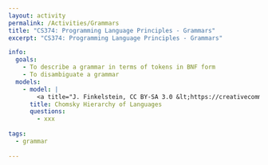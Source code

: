 ```yaml
---
layout: activity
permalink: /Activities/Grammars
title: "CS374: Programming Language Principles - Grammars"
excerpt: "CS374: Programming Language Principles - Grammars"

info: 
  goals: 
    - To describe a grammar in terms of tokens in BNF form
    - To disambiguate a grammar
  models:
    - model: |
        <a title="J. Finkelstein, CC BY-SA 3.0 &lt;https://creativecommons.org/licenses/by-sa/3.0&gt;, via Wikimedia Commons" href="https://en.wikipedia.org/wiki/Chomsky_hierarchy#The_hierarchy"><img width="512" alt="Chomsky-hierarchy" src="https://upload.wikimedia.org/wikipedia/commons/thumb/9/9a/Chomsky-hierarchy.svg/512px-Chomsky-hierarchy.svg.png"></a>
      title: Chomsky Hierarchy of Languages
      questions:
        - xxx
      
tags:
  - grammar
  
---
```


